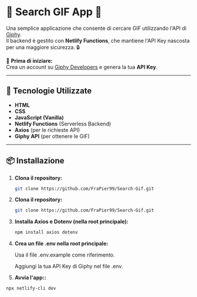 # 🎉 Search GIF App 🚀

Una semplice applicazione che consente di cercare GIF utilizzando l'API di [Giphy](https://giphy.com/).  
Il backend è gestito con **Netlify Functions**, che mantiene l'API Key nascosta per una maggiore sicurezza. 🔒  

📌 **Prima di iniziare:**  
Crea un account su [Giphy Developers](https://developers.giphy.com/) e genera la tua **API Key**.  

---

## 🔧 Tecnologie Utilizzate
- **HTML**
- **CSS**
- **JavaScript (Vanilla)**
- **Netlify Functions** (Serverless Backend)
- **Axios** (per le richieste API)
- **Giphy API** (per ottenere le GIF)

---

## 📦 Installazione

1. **Clona il repository:**
   ```bash
   git clone https://github.com/FraPier99/Search-Gif.git

2. **Clona il repository:**
   ```bash
   git clone https://github.com/FraPier99/Search-Gif.git

2. **Installa Axios e Dotenv (nella root principale):**
   ```bash
   npm install axios dotenv


3. **Crea un file .env nella root principale:**

    Usa il file .env.example come riferimento.

    Aggiungi la tua API Key di Giphy nel file .env. 

 5. **Avvia l'app::**
   ```bash
   npx netlify-cli dev

